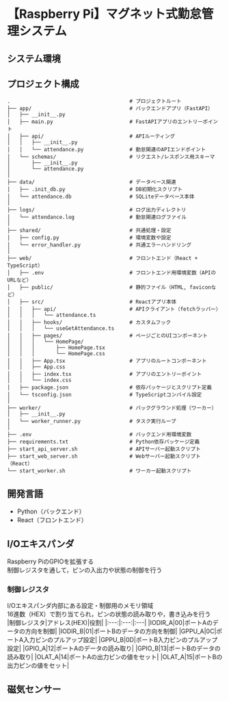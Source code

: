 # 【Raspberry Pi】マグネット式勤怠管理システム

## システム環境

## プロジェクト構成
```
.                                       # プロジェクトルート
├── app/                                # バックエンドアプリ（FastAPI）
│   ├── __init__.py
│   ├── main.py                         # FastAPIアプリのエントリーポイント
│   ├── api/                            # APIルーティング
│   │   ├── __init__.py
│   │   └── attendance.py               # 勤怠関連のAPIエンドポイント
│   └── schemas/                        # リクエスト/レスポンス用スキーマ
│       ├── __init__.py
│       └── attendance.py
│
├── data/                               # データベース関連
│   ├── .init_db.py                     # DB初期化スクリプト
│   └── attendance.db                   # SQLiteデータベース本体
│
├── logs/                               # ログ出力ディレクトリ
│   └── attendance.log                  # 勤怠関連ログファイル
│
├── shared/                             # 共通処理・設定
│   ├── config.py                       # 環境変数や設定
│   └── error_handler.py                # 共通エラーハンドリング
│
├── web/                                # フロントエンド（React + TypeScript）
│   ├── .env                            # フロントエンド用環境変数（APIのURLなど）
│   ├── public/                         # 静的ファイル（HTML, faviconなど）
│   ├── src/                            # Reactアプリ本体
│   │   ├── api/                        # APIクライアント（fetchラッパー）
│   │   │   └── attendance.ts
│   │   ├── hooks/                      # カスタムフック
│   │   │   └── useGetAttendance.ts
│   │   ├── pages/                      # ページごとのUIコンポーネント
│   │   │   └── HomePage/
│   │   │       ├── HomePage.tsx
│   │   │       └── HomePage.css
│   │   ├── App.tsx                     # アプリのルートコンポーネント
│   │   ├── App.css
│   │   ├── index.tsx                   # アプリのエントリーポイント
│   │   └── index.css
│   ├── package.json                    # 依存パッケージとスクリプト定義
│   └── tsconfig.json                   # TypeScriptコンパイル設定
│
├── worker/                             # バックグラウンド処理（ワーカー）
│   ├── __init__.py
│   └── worker_runner.py                # タスク実行ループ
│
├── .env                                # バックエンド用環境変数
├── requirements.txt                    # Python依存パッケージ定義
├── start_api_server.sh                 # APIサーバー起動スクリプト
├── start_web_server.sh                 # Webサーバー起動スクリプト（React）
└── start_worker.sh                     # ワーカー起動スクリプト
```

## 開発言語
+ Python（バックエンド）
+ React（フロントエンド）

## I/Oエキスパンダ
Raspberry PiのGPIOを拡張する  
制御レジスタを通して，ピンの入出力や状態の制御を行う  
### 制御レジスタ
I/Oエキスパンダ内部にある設定・制御用のメモリ領域  
16進数（HEX）で割り当てられ，ピンの状態の読み取りや，書き込みを行う  
|制御レジスタ|アドレス(HEX)|役割|
|:---:|:---:|:---|
|IODIR_A|00|ポートAのデータの方向を制御|
|IODIR_B|01|ポートBのデータの方向を制御|
|GPPU_A|0C|ポートA入力ピンのプルアップ設定|
|GPPU_B|0D|ポートB入力ピンのプルアップ設定|
|GPIO_A|12|ポートAのデータの読み取り|
|GPIO_B|13|ポートBのデータの読み取り|
|OLAT_A|14|ポートAの出力ピンの値をセット|
|OLAT_A|15|ポートBの出力ピンの値をセット|

## 磁気センサー
